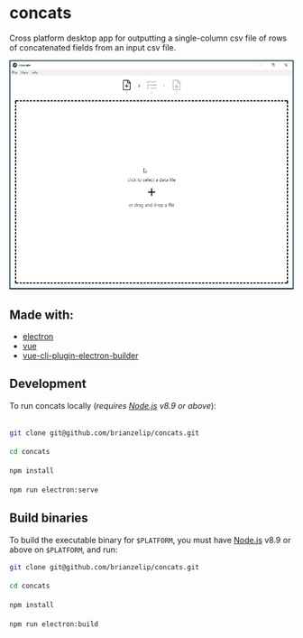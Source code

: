 # concats

Cross platform desktop app for outputting a single-column csv file of rows of concatenated fields from an input csv file.

![demo](demo.gif)

## Made with:

- [electron](https://github.com/electron/electron)
- [vue](https://github.com/vuejs/vue)
- [vue-cli-plugin-electron-builder](https://github.com/nklayman/vue-cli-plugin-electron-builder)

## Development

To run concats locally (_requires [Node.js](https://nodejs.org) v8.9 or above_):

```bash

git clone git@github.com/brianzelip/concats.git

cd concats

npm install

npm run electron:serve

```

## Build binaries

To build the executable binary for `$PLATFORM`, you must have [Node.js](https://nodejs.org) v8.9 or above on `$PLATFORM`, and run:

```bash
git clone git@github.com/brianzelip/concats.git

cd concats

npm install

npm run electron:build
```
